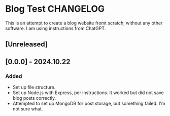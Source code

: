 # Blog Test CHANGELOG

This is an attempt to create a blog website fromt scratch, without any other software. I am using instructions from ChatGPT.

## [Unreleased]

## [0.0.0] - 2024.10.22

### Added

- Set up file structure.
- Set up Node.js with Express, per instructions. It worked but did not save blog posts correctly.
- Attempted to set up MongoDB for post storage, but something failed. I'm not sure what.